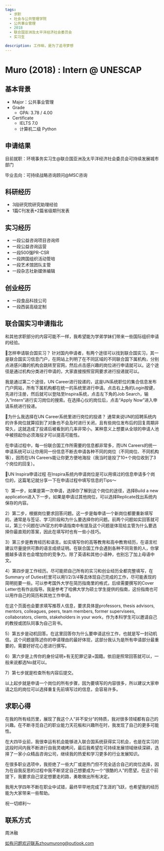 ```yaml
---
tags:
  - 求职
  - 社会与公共管理学院
  - 公共事业管理
  - 2018
  - 联合国亚洲及太平洋经济社会委员会
  - 实习生

description: 工作嘛，是为了追寻梦想
---
```


# Muro (2018) : Intern @ UNESCAP

## 基本背景

- Major：公共事业管理
- Grade
  - GPA: 3.78 / 4.00
- Certificate
  - IELTS 7.0
  - 计算机二级 Python

## 申请结果

目前就职：环境事务实习生@联合国亚洲及太平洋经济社会委员会可持续发展城市部门

毕业去向：可持续战略咨询顾问@MSC咨询

## 科研经历

- 3段研究院研究助理经验
- 1篇C刊发表+2篇省级期刊发表

## 实习经历

- 一段公益咨询项目咨询师
- 一段公益咨询运营
- 一段500强PR-CSR
- 一段跨国组织活动管培
- 一段艺术馆团队主管
- 一段杂志社新媒体编辑

## 创业经历

- 一段食品科技公司
- 一段西装高级定制

## 联合国实习申请指北

和其他求职部分的内容可能不一样，我希望能为学弟学妹们带来一些国际组织申请的经验。

💙怎样申请联合国实习？
针对国内申请者，有两个途径可以找到联合国实习，其一是联合国实习信息门户，在网站上列明了在不同区域的不同联合国下属机构，分别点进感兴趣的机构会跳转至官网，然后点击感兴趣的岗位进行申请就可以。这个途径是通过机构分类进行申请的，大家直接按照官网要求进行投递就可以。

我是通过第二个途径，UN Career进行投递的，这是UN系统职位的集合信息发布门户网站，所有下属机构都在统一的系统里进行申请。点击右上角的Login按键，先进行注册，然后就可以登陆至Inspira系统，点击左下角的Job Search，输入“Intern”进行实习岗位的搜索。在选择心仪的岗位后，点击“Apply Now”进入申请系统进行投递。

💙为什么我选择在UN Career系统里进行岗位的投递？
通常来说UN的招聘系统内的许多岗位就算招到了对象也不会及时进行关闭，且有些岗位发布后的回复周期非常久，这就造成了投递后被看到的几率非常小。某种意义上想要从全球的申请人池中被捞起你必须海投才可以提高可能性。

在申请过程中，每一份联合国工作所需要的信息都非常多，而UN Careers的统一申请系统可以让你用同一份信息不断去申请各种不同的岗位（不同岗位、不同机构等），因而在UN Careers能让你更方便地海投（我当时是投了10+个岗位收到了3个岗位的回复）。

💙UN Inspira申请过程
在Inspira系统内申请岗位是可以用填过的信息申请多个岗位的，这篇笔记就分享一下在申请过程中填写信息的Tips～

1）第一步，如果是第一次申请，选择你了解到这个岗位的途径，选择Build a new application进入下一步。如果是申请过其他岗位，可以选择Replicate找出系统内保存的内容。

2）第二步，根据岗位要求回答问题。这一步是每申请一个新岗位都要重新填写的。通常是与签证、学习阶段和为什么要选择你的问题。前两个问题如实回答就可以，第三个问题在UN官方的申请指南中有提及这个问题是体现给主管为什么要选择你最直观的答案，因此在填写时也有一些小技巧。

3）第三步是教育经历和语言。如实填写你的高等教育和高中教育经历，在语言栏建议尽量提供可靠的语言成绩证明。在联合国工作会遇到各种不同背景的人，你掌握越多语言也会增加你的竞争力。除了英语和其他小语种，也别忘了加上母语中文。

4）第四步是工作经历。尽可能把自己所有的实习和创业经历全都完整填写，在Summary of Duties栏里可以用1/2/3/4等去体现自己完成的工作，尽可能表现的简明扼要一些。可以参考国外大学在简历指南里的格式，后续需要撰写的Cover Letter也有作出指导。我是参考了哈佛大学为硕士学生提供的指南，这份指南也可以用作自己的简历和其他工作申请。

在这个页面也会要求填写推荐人信息，要求具体是professors, thesis advisors, mentors, colleagues, peers, team members, former supervisees, collaborators, clients, stakeholders in your work，作为本科学生可以邀请自己的教授或团队同事为自己背书。

5）第五步是动机回答。在这里回答你为什么要申请这份工作，也就是写一封动机信。这个问题是陈述你的申请理由的最好体现，这部分我认为是所有申请部分最重要的，需要好好花心思进行撰写。

6）第六步是上传你的身份证明+有无犯罪记录+国籍。依旧是照常回答就可以，一般来说都选No就可以。

7）第七步就是检查所有内容后提交。

以上起步就是申请一个岗位的所有步骤，因为要填写的内容很多，所以建议大家申请之后的岗位可以选择重复先前填写过的信息，会容易许多。



## 求职心得

在我的所有经历里，展现了我这个人“并不安分”的特质，我对很多领域都有自己的兴趣。在不断寻觅自己的职业能力天花板和兴趣所在时，我发现了自己的更多可能性。

在大四毕业前，我很幸运有机会能够进入联合国系统获得实习机会，也是在实习的这段时间内我不断进行自我灵魂拷问，最后我希望在可持续发展领域继续深耕，选择了一家小众精品咨询公司，继续我的热爱和学习更多的行业发展知识。

在很多职业选项中，我拒绝了一些大厂或是热门但不完全适合自己的岗位选择，因为在自我反思的过程中我不断坚定自己想要成为一个“很酷的人”的愿望。在这个前提下，我要求自己坚定想要走的路，勇敢做出所有决定。

我用大学四年不断在职业中试错，最终早早地完成了生涯的飞跃，也希望我的经历能为大家带来一些帮助。

祝一切顺利～


## 联系方式 

周沐融

如有问题欢迎联系zhoumurong@outlook.com
